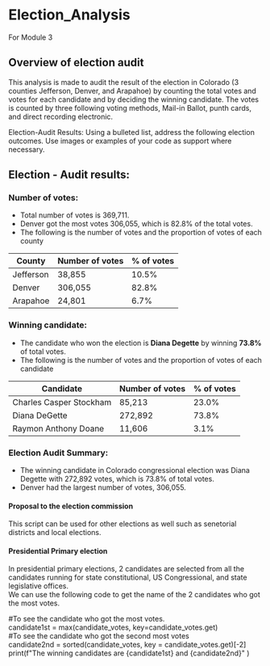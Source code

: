 # Election_Analysis
For Module 3

## Overview of election audit
This analysis is made to audit the result of the election in Colorado (3 counties Jefferson, Denver, and Arapahoe) by counting the total votes and votes for each candidate and by deciding the winning candidate.
The votes is counted by three following voting methods, Mail-in Ballot, punth cards, and direct recording electronic.

Election-Audit Results: Using a bulleted list, address the following election outcomes. Use images or examples of your code as support where necessary.
## Election - Audit results:
### Number of votes:


* Total number of votes is 369,711.
* Denver got the most votes 306,055, which is 82.8% of the total votes.
* The following is the number of votes and the proportion of votes of each county  


| County | Number of votes | % of votes| 
| ---- | ---- | ---- | 
| Jefferson | 38,855 | 10.5% |
| Denver | 306,055 | 82.8% |
| Arapahoe| 24,801 | 6.7% |


### Winning candidate:
* The candidate who won the election is **Diana Degette** by winning **73.8%** of total votes.
* The following is the number of votes and the proportion of votes of each candidate  

| Candidate | Number of votes | % of votes| 
| ---- | ---- | ---- | 
| Charles Casper Stockham | 85,213 | 23.0% |
| Diana DeGette | 272,892 | 73.8% |
| Raymon Anthony Doane| 11,606 | 3.1% |



### Election Audit Summary:
* The winning candidate in Colorado congressional election was Diana Degette with 272,892 votes, which is 73.8% of total votes.
* Denver had the largest number of votes, 306,055.

#### Proposal to the election commission
This script can be used for other elections as well such as senetorial districts and local elections. 

#### Presidential Primary election
In presidential primary elections, 2 candidates are selected from all the candidates running for state constitutional, US Congressional, and state legislative offices.  
We can use the following code to get the name of the 2 candidates who got the most votes.  

#To see the candidate who got the most votes.  
candidate1st = max(candidate_votes, key=candidate_votes.get)  
#To see the candidate who got the second most votes  
candidate2nd = sorted(candidate_votes, key = candidate_votes.get)[-2]  
print(f"The winning candidates are {candidate1st} and {candidate2nd}" )  

